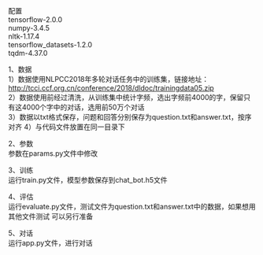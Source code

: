 配置  
tensorflow-2.0.0  
numpy-3.4.5   
nltk-1.17.4  
tensorflow_datasets-1.2.0  
tqdm-4.37.0  


1、数据  
1）数据使用NLPCC2018年多轮对话任务中的训练集，链接地址：http://tcci.ccf.org.cn/conference/2018/dldoc/trainingdata05.zip     
2）数据使用前经过清洗，从训练集中统计字频，选出字频前4000的字，保留只有这4000个字中的对话，选用前50万个对话  
3）数据以txt格式保存，问题和回答分别保存为question.txt和answer.txt，按序对齐
4）与代码文件放置在同一目录下

2、参数  
参数在params.py文件中修改

3、训练  
运行train.py文件，模型参数保存到chat_bot.h5文件

4、评估  
运行evaluate.py文件，测试文件为question.txt和answer.txt中的数据，如果想用其他文件测试
可以另行准备

5、对话  
运行app.py文件，进行对话


